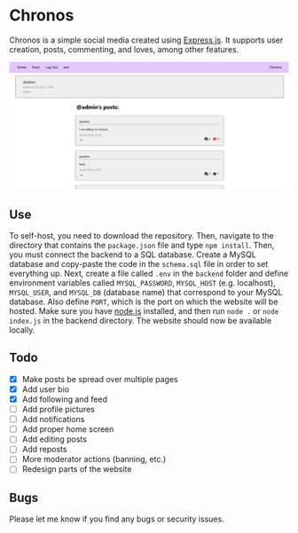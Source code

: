 # Chronos
Chronos is a simple social media created using [Express.js](https://github.com/expressjs/express). It supports user creation, posts, commenting, and loves, among other features.

<img src="./frontend/public/images/screenshot.png" width="800"/>

## Use
To self-host, you need to download the repository. Then, navigate to the directory that contains the `package.json` file and type `npm install`. Then, you must connect the backend to a SQL database. Create a MySQL database and copy-paste the code in the `schema.sql` file in order to set everything up. Next, create a file called `.env` in the `backend` folder and define environment variables called `MYSQL_PASSWORD`, `MYSQL_HOST` (e.g. localhost), `MYSQL_USER`, and `MYSQL_DB` (database name) that correspond to your MySQL database. Also define `PORT`, which is the port on which the website will be hosted. Make sure you have [node.js](https://nodejs.org/en) installed, and then run `node .` or `node index.js` in the backend directory. The website should now be available locally.

## Todo
- [x] Make posts be spread over multiple pages
- [x] Add user bio
- [x] Add following and feed
- [ ] Add profile pictures
- [ ] Add notifications
- [ ] Add proper home screen
- [ ] Add editing posts
- [ ] Add reposts
- [ ] More moderator actions (banning, etc.)
- [ ] Redesign parts of the website

## Bugs

Please let me know if you find any bugs or security issues.